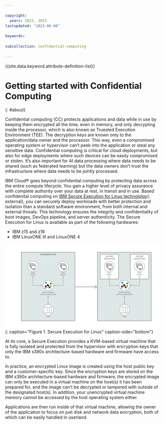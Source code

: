 ```yaml
---

copyright:
  years: 2023, 2023
lastupdated: "2023-06-06"

keywords: 

subcollection: confidential-computing

---
```


{{site.data.keyword.attribute-definition-list}}

# Getting started with Confidential Computing
{: #about}

Confidential computing (CC) protects applications and data while in use by keeping them encrypted all the time, even in memory, and only decrypting inside the processor, which is also known as Truested Execution Environment (TEE). The decryption keys are known only to the application/data owner and the processor. This way, even a compromised operating system or hypervisor can’t peek into the application or steal any sensitive data. Confidential computing is critical for cloud deployments, but also for edge deployments where such devices can be easily compromised or stolen. It’s also important for AI data processing where data needs to be shared (such as federated learning) but the data owners don’t trust the infrastructure where data needs to be jointly processed.

 IBM Cloud® goes beyond confidential computing by protecting data across the entire compute lifecycle. You gain a higher level of privacy assurance with complete authority over your data at rest, in transit and in use. Based confidenital computing on [IBM Secure Execution for Linux technololgy](https://www.ibm.com/docs/en/linux-on-systems?topic=virtualization-introducing-secure-execution-linux){: external}, you can securely deploy workloads with better protection and isolation than a standard software environment, from both internal and external threats. This technology ensures the integrity and confidentiality of boot images, DevOps pipeline, and server authenticity. The Secure Execution for Linux is available as part of the following hardwares:
   * IBM z15 and z16
   * IBM LinuxONE III and LinuxONE 4

![Secure Exuection for Linux](images/secure-execution.png){: caption="Figure 1. Secure Execution for Linux" caption-side="bottom"}

At its core, a Secure Execution provides a KVM-based virtual machine that is fully isolated and protected from the hypervisor with encryption keys that only the IBM s390x architecture-based hardware and firmware have access to.

In practice, an encrypted Linux image is created using the host public key and a customer-specific key. Since the encryption keys are stored on the IBM s390x architecture-based hardware and firmware, the encrypted image can only be executed in a virtual machine on the host(s) it has been prepared for, and the image can't be decrypted or tampered with outside of the designated host(s). In addition, your unencrypted virtual machine memory cannot be accessed by the host operating system either.

Applications are then run inside of that virtual machine, allowing the owner of the application to focus on just disk and network data encryption, both of which can be easily handled in userland.


 




